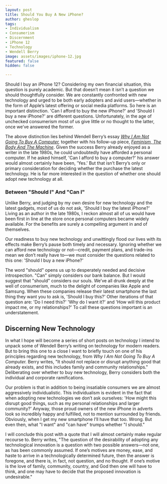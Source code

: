 ```yaml
---
layout: post
title: Should You Buy A New iPhone?
author: gheslop
tags:
- Individualism
- Consumerism
- Discernment
- iPhone 12
- Technology
- Wendell Berry
image: assets/images/iphone-12.jpg
featured: false
hidden: false

---
```

Should I buy an iPhone 12? Considering my own financial situation, this question is purely academic. But that doesn’t mean it isn’t a question we should thoughtfully consider. We are constantly confronted with new technology and urged to be both early adopters and avid users—whether in the form of Apple’s latest offering or social media platforms. So here is an important distinction. 'Can I afford to buy the new iPhone?' and 'Should I buy a new iPhone?' are different questions. Unfortunately, in the age of unchecked consumerism most of us give little or no thought to the latter, once we’ve answered the former.

The above distinction lies behind Wendell Berry’s essay [_Why I Am Not Going To Buy A Computer_](https://classes.matthewjbrown.net/teaching-files/philtech/berry-computer.pdf "Wendell Berry Essay")_,_ together with his follow-up piece, [_Feminism, The Body And The Machine_](http://www.crosscurrents.org/berryspring2003.htm "Wendell Berry Essay"). Given the success Berry already enjoyed as a writer in the late 1980s, he could undoubtedly have afforded a personal computer. If he asked himself, 'Can I afford to buy a computer?' his answer would almost certainly have been, 'Yes.' But that isn’t Berry’s only or primary consideration for deciding whether the purchase the latest technology. He is far more interested in the question of whether one should adopt new technology at all.

### Between "Should I" And "Can I"

Unlike Berry, and judging by my own desire for new technology and the latest gadgets, most of us do not ask, 'Should I buy the latest iPhone?' Living as an author in the late 1980s, I reckon almost all of us would have been first in line at the store once personal computers became widely available. For the benefits are surely a compelling argument in and of themselves.

Our readiness to buy new technology and unwittingly flood our lives with its effects make Berry’s pause both timely and necessary. Ignoring whether we can afford new technology or not—credit, payment plans, and trade-ins mean we don’t really have to—we must consider the questions related to this one: 'Should I buy a new iPhone?'

The word "should" opens us up to desperately needed and decisive introspection. "Can" simply considers our bank balance. But I would suggest that "should" considers our souls. We’ve all drunk deeply at the well of consumerism, much to the delight of companies like Apple and Samsung. When these companies release their latest smartphone the last thing they want you to ask is, 'Should I buy this?' Other iterations of that question are: 'Do I need this?' 'Why do I want it?' and 'How will this product impact me, or my relationships?' To call these questions important is an understatement.

## Discerning New Technology

In what I hope will become a series of short posts on technology I intend to unpack some of Wendell Berry’s writing on technology for modern readers. But to bring this one to a close I want to briefly touch on one of his principles regarding new technology, from _Why I Am Not Going To Buy A Computer._ Berry writes, "It should not replace or disrupt anything good that already exists, and this includes family and community relationships." Deliberating over whether to buy new technology, Berry considers both the individual and corporate ramifications.

Our problem is that in addition to being insatiable consumers we are almost aggressively individualistic. This individualism is evident in the fact that when adopting new technologies we don’t ask ourselves: 'How might this disrupt good things, such as my personal relationships and larger community?' Anyway, those proud owners of the new iPhone in adverts look so incredibly happy and fulfilled, not to mention surrounded by friends. Obviously, when I get my new smartphone I’ll have that too. Wrong. But even then, what "I want" and "can have" trumps whether "I should."

I will conclude this post with a quote that I will almost certainly make regular recourse to. Berry writes, "The question of the desirability of adopting any technological innovation is a question with two possible answers—not one, as has been commonly assumed. If one’s motives are money, ease, and haste to arrive in a technologically determined future, then the answer is foregone, and there is, in fact, not question, and no thought. If one’s motive is the love of family, community, country, and God then one will have to think, and one may have to decide that the proposed innovation is undesirable."